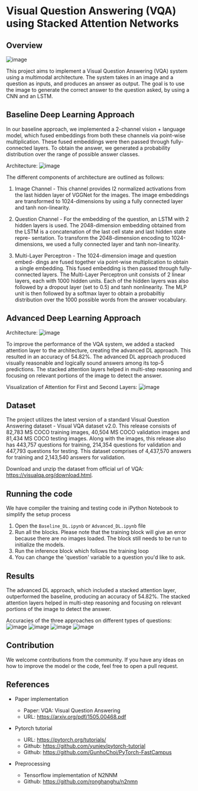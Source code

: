 # Visual Question Answering (VQA) using Stacked Attention Networks
## Overview
![image](https://user-images.githubusercontent.com/38180831/213107520-51c9c570-8be5-4ee1-b874-a0d78856b727.png)

This project aims to implement a Visual Question Answering (VQA) system using a multimodal architecture. The system takes in an image and a question as inputs, and produces an answer as output. The goal is to use the image to generate the correct answer to the question asked, by using a CNN and an LSTM.

## Baseline Deep Learning Approach
In our baseline approach, we implemented a 2-channel vision + language model, which fused embeddings from both these channels via point-wise multiplication. These fused embeddings were then passed through fully-connected layers. To obtain the answer, we generated a probability distribution over the range of
possible answer classes.

Architecture:
![image](https://user-images.githubusercontent.com/38180831/213108042-741bfe93-63de-4b9b-a958-0e2e3c489e74.png)


The different components of architecture are outlined as follows:

1. Image Channel - This channel provides l2 normalized activations from the last hidden layer of VGGNet for the images. The image embeddings are transformed to 1024-dimensions by using a fully connected layer and tanh non-linearity.

2. Question Channel - For the embedding of the question, an LSTM with 2 hidden layers is used. The 2048-dimension embedding obtained from the
LSTM is a concatenation of the last cell state and last hidden state repre- sentation. To transform the 2048-dimension encoding to 1024-dimensions, we used a fully connected layer and tanh non-linearity.

3. Multi-Layer Perceptron - The 1024-dimension image and question embed- dings are fused together via point-wise multiplication to obtain a single
embedding. This fused embedding is then passed through fully-connected layers. The Multi-Layer Perceptron unit consists of 2 linear layers, each with 1000 hidden units. Each of the hidden layers was also followed by a dropout layer (set to 0.5) and tanh nonlinearity. The MLP unit is then followed by a softmax layer to obtain a probabiltiy distribution over the 1000 possible words from the answer vocabulary.

## Advanced Deep Learning Approach
Architecture:
![image](https://user-images.githubusercontent.com/38180831/213108602-17595b09-fc7d-44ba-a687-faaf6943a1ed.png)

To improve the performance of the VQA system, we added a stacked attention layer to the architecture, creating the advanced DL approach. This resulted in an accuracy of 54.82%. The advanced DL approach produced visually reasonable and logically sound answers among its top-5 predictions. The stacked attention layers helped in multi-step reasoning and focusing on relevant portions of the image to detect the answer.

Visualization of Attention for First and Second Layers:
![image](https://user-images.githubusercontent.com/38180831/213108702-21243112-4cf6-4475-b30a-55baa16e965e.png)

## Dataset
The project utilizes the latest version of a standard Visual Question Answering dataset - Visual VQA dataset v2.0. This release consists of 82,783 MS COCO training images, 40,504 MS COCO validation images and 81,434 MS COCO testing images. Along with the images, this release also has 443,757 questions for training, 214,354 questions for validation and 447,793 questions for testing. This dataset comprises of 4,437,570 answers for training and 2,143,540 answers for validation. 

Download and unzip the dataset from official url of VQA: https://visualqa.org/download.html.

## Running the code
We have compiler the training and testing code in iPython Notebook to simplify the setup process

1. Open the `Baseline_DL.ipynb` or `Advanced_DL.ipynb` file
2. Run all the blocks. Please note that the training block will give an error because there are no images loaded. The block still needs to be run to initialize the models.
3. Run the inference block which follows the training loop
4. You can change the 'question' variable to a question you'd like to ask.

## Results
The advanced DL approach, which included a stacked attention layer, outperformed the baseline, producing an accuracy of 54.82%. The stacked attention layers helped in multi-step reasoning and focusing on relevant portions of the image to detect the answer.

Accuracies of the three approaches on different types of questions:
![image](https://user-images.githubusercontent.com/38180831/213110943-41998ffc-811c-4a0b-9625-c4fe727aa880.png)
![image](https://user-images.githubusercontent.com/38180831/213111076-2cc1ce96-6bfd-4ed7-8ebd-e2c7b3034cf5.png)
![image](https://user-images.githubusercontent.com/38180831/213111127-0a544e38-71b2-4a1b-be89-061bb7cde1a0.png)
![image](https://user-images.githubusercontent.com/38180831/213111162-b7fb9ef1-cf8b-4eec-bdf9-82dda941fd4e.png)

## Contribution
We welcome contributions from the community. If you have any ideas on how to improve the model or the code, feel free to open a pull request.

## References
* Paper implementation
  + Paper: VQA: Visual Question Answering
  + URL: https://arxiv.org/pdf/1505.00468.pdf
    
* Pytorch tutorial
  + URL: https://pytorch.org/tutorials/
  + Github: https://github.com/yunjey/pytorch-tutorial
  + Github: https://github.com/GunhoChoi/PyTorch-FastCampus

* Preprocessing
  + Tensorflow implementation of N2NNM
  + Github: https://github.com/ronghanghu/n2nmn
